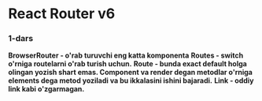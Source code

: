 # React Router v6

### 1-dars

**BrowserRouter - o'rab turuvchi eng katta komponenta**
**Routes - switch o'rniga routelarni o'rab turish uchun.**
**Route - bunda exact default holga olingan yozish shart emas. Component va render degan metodlar o'rniga elements dega metod yoziladi va bu ikkalasini ishini bajaradi.**
**Link - oddiy link kabi o'zgarmagan.**
